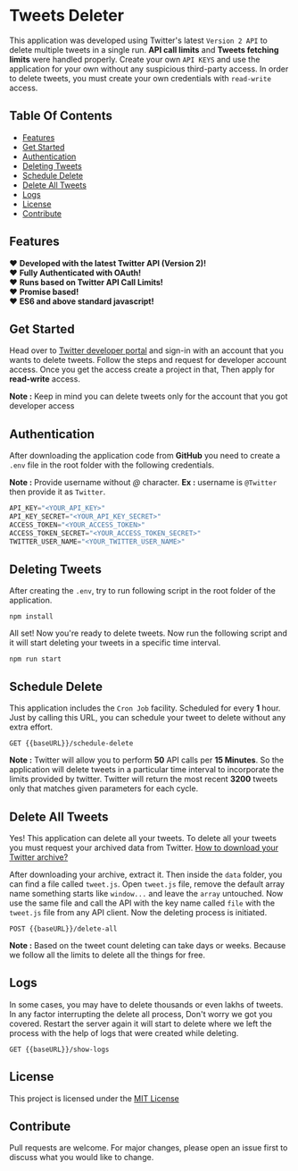 # Tweets Deleter

This application was developed using Twitter's latest `Version 2 API` to delete multiple tweets in a single run. **API call limits** and **Tweets fetching limits** were handled properly. Create your own `API KEYS` and use the application for your own without any suspicious third-party access. In order to delete tweets, you must create your own credentials with `read-write` access.

## Table Of Contents

- [Features](#features)
- [Get Started](#get-started)
- [Authentication](#authentication)
- [Deleting Tweets](#deleting-tweets)
- [Schedule Delete](#schedule-delete)
- [Delete All Tweets](#delete-all-tweets)
- [Logs](#logs)
- [License](#license)
- [Contribute](#contribute)

## Features

:heart: **Developed with the latest Twitter API (Version 2)!**<br />
:heart: **Fully Authenticated with OAuth!**<br />
:heart: **Runs based on Twitter API Call Limits!**<br />
:heart: **Promise based!**<br />
:heart: **ES6 and above standard javascript!**<br />

## Get Started

Head over to [Twitter developer portal](https://developer.twitter.com/en) and sign-in with an account that you wants to delete tweets. Follow the steps and request for developer account access. Once you get the access create a project in that, Then apply for **read-write** access.

**Note :** Keep in mind you can delete tweets only for the account that you got developer access

## Authentication

After downloading the application code from **GitHub** you need to create a `.env` file in the root folder with the following credentials.

**Note :** Provide username without *@* character. **Ex :** username is `@Twitter` then provide it as `Twitter`.

```javascript
API_KEY="<YOUR_API_KEY>"
API_KEY_SECRET="<YOUR_API_KEY_SECRET>"
ACCESS_TOKEN="<YOUR_ACCESS_TOKEN>"
ACCESS_TOKEN_SECRET="<YOUR_ACCESS_TOKEN_SECRET>"
TWITTER_USER_NAME="<YOUR_TWITTER_USER_NAME>"
```
## Deleting Tweets

After creating the `.env`, try to run following script in the root folder of the application.

```console
npm install
```

All set! Now you're ready to delete tweets. Now run the following script and it will start deleting your tweets in a specific time interval.

```console
npm run start
```

## Schedule Delete

This application includes the `Cron Job` facility. Scheduled for every **1** hour. Just by calling this URL, you can schedule your tweet to delete without any extra effort.

```console
GET {{baseURL}}/schedule-delete
```

**Note :** Twitter will allow you to perform **50** API calls per **15 Minutes**. So the application will delete tweets in a particular time interval to incorporate the limits provided by twitter. Twitter will return the most recent **3200** tweets only that matches given parameters for each cycle.

## Delete All Tweets

Yes! This application can delete all your tweets. To delete all your tweets you must request your archived data from Twitter. [How to download your Twitter archive?](https://help.twitter.com/en/managing-your-account/accessing-your-twitter-data)

After downloading your archive, extract it. Then inside the `data` folder, you can find a file called `tweet.js`. Open `tweet.js` file, remove the default array name something starts like `window...` and leave the `array` untouched. Now use the same file and call the API with the key name called `file` with the `tweet.js` file from any API client. Now the deleting process is initiated.

```console
POST {{baseURL}}/delete-all
```

**Note :** Based on the tweet count deleting can take days or weeks. Because we follow all the limits to delete all the things for free.

## Logs

In some cases, you may have to delete thousands or even lakhs of tweets. In any factor interrupting the delete all process, Don't worry we got you covered. Restart the server again it will start to delete where we left the process with the help of logs that were created while deleting.

```console
GET {{baseURL}}/show-logs
```

## License

This project is licensed under the [MIT License](https://github.com/rameshrrl/tweets-deleter/blob/main/LICENSE)

## Contribute

Pull requests are welcome. For major changes, please open an issue first to discuss what you would like to change.